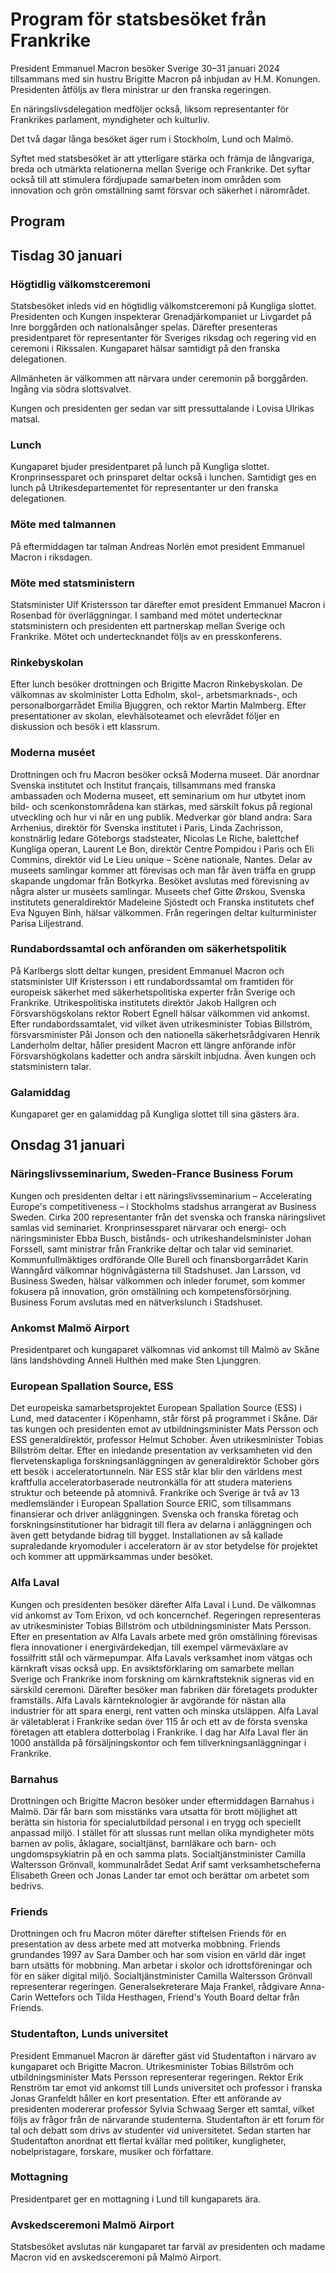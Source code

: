 # Program för statsbesöket från Frankrike

President Emmanuel Macron besöker Sverige 30–31 januari 2024 tillsammans med sin hustru Brigitte Macron på inbjudan av H.M. Konungen. Presidenten åtföljs av flera ministrar ur den franska regeringen.

En näringslivsdelegation medföljer också, liksom representanter för Frankrikes parlament, myndigheter och kulturliv.

Det två dagar långa besöket äger rum i Stockholm, Lund och Malmö.

Syftet med statsbesöket är att ytterligare stärka och främja de långvariga, breda och utmärkta relationerna mellan Sverige och Frankrike. Det syftar också till att stimulera fördjupade samarbeten inom områden som innovation och grön omställning samt försvar och säkerhet i närområdet.

## Program

## Tisdag 30 januari

### Högtidlig välkomstceremoni

Statsbesöket inleds vid en högtidlig välkomstceremoni på Kungliga slottet. Presidenten och Kungen inspekterar Grenadjärkompaniet ur Livgardet på Inre borggården och nationalsånger spelas. Därefter presenteras presidentparet för representanter för Sveriges riksdag och regering vid en ceremoni i Rikssalen. Kungaparet hälsar samtidigt på den franska delegationen.

Allmänheten är välkommen att närvara under ceremonin på borggården. Ingång via södra slottsvalvet.

Kungen och presidenten ger sedan var sitt pressuttalande i Lovisa Ulrikas matsal.

### Lunch

Kungaparet bjuder presidentparet på lunch på Kungliga slottet. Kronprinsessparet och prinsparet deltar också i lunchen. Samtidigt ges en lunch på Utrikesdepartementet för representanter ur den franska delegationen.

### Möte med talmannen

På eftermiddagen tar talman Andreas Norlén emot president Emmanuel Macron i riksdagen.

### Möte med statsministern

Statsminister Ulf Kristersson tar därefter emot president Emmanuel Macron i Rosenbad för överläggningar. I samband med mötet undertecknar statsministern och presidenten ett partnerskap mellan Sverige och Frankrike. Mötet och undertecknandet följs av en presskonferens.

### Rinkebyskolan

Efter lunch besöker drottningen och Brigitte Macron Rinkebyskolan. De välkomnas av skolminister Lotta Edholm, skol-, arbetsmarknads-, och personalborgarrådet Emilia Bjuggren, och rektor Martin Malmberg. Efter presentationer av skolan, elevhälsoteamet och elevrådet följer en diskussion och besök i ett klassrum.

### Moderna muséet

Drottningen och fru Macron besöker också Moderna museet. Där anordnar Svenska institutet och Institut français, tillsammans med franska ambassaden och Moderna museet, ett seminarium om hur utbytet inom bild- och scenkonstområdena kan stärkas, med särskilt fokus på regional utveckling och hur vi når en ung publik. Medverkar gör bland andra: Sara Arrhenius, direktör för Svenska institutet i Paris, Linda Zachrisson, konstnärlig ledare Göteborgs stadsteater, Nicolas Le Riche, balettchef Kungliga operan, Laurent Le Bon, direktör Centre Pompidou i Paris och Eli Commins, direktör vid Le Lieu unique – Scène nationale, Nantes. Delar av museets samlingar kommer att förevisas och man får även träffa en grupp skapande ungdomar från Botkyrka. Besöket avslutas med förevisning av några alster ur muséets samlingar. Museets chef Gitte Ørskou, Svenska institutets generaldirektör Madeleine Sjöstedt och Franska institutets chef Eva Nguyen Binh, hälsar välkommen. Från regeringen deltar kulturminister Parisa Liljestrand.

### Rundabordssamtal och anföranden om säkerhetspolitik

På Karlbergs slott deltar kungen, president Emmanuel Macron och statsminister Ulf Kristersson i ett rundabordssamtal om framtiden för europeisk säkerhet med säkerhetspolitiska experter från Sverige och Frankrike. Utrikespolitiska institutets direktör Jakob Hallgren och Försvarshögskolans rektor Robert Egnell hälsar välkommen vid ankomst. Efter rundabordssamtalet, vid vilket även utrikesminister Tobias Billström, försvarsminister Pål Jonson och den nationella säkerhetsrådgivaren Henrik Landerholm deltar, håller president Macron ett längre anförande inför Försvarshögkolans kadetter och andra särskilt inbjudna. Även kungen och statsministern talar.

### Galamiddag

Kungaparet ger en galamiddag på Kungliga slottet till sina gästers ära.

## Onsdag 31 januari

### Näringslivsseminarium, Sweden-France Business Forum

Kungen och presidenten deltar i ett näringslivsseminarium – Accelerating Europe's competitiveness – i Stockholms stadshus arrangerat av Business Sweden. Cirka 200 representanter från det svenska och franska näringslivet samlas vid seminariet. Kronprinsessparet närvarar och energi- och näringsminister Ebba Busch, bistånds- och utrikeshandelsminister Johan Forssell, samt ministrar från Frankrike deltar och talar vid seminariet. Kommunfullmäktiges ordförande Olle Burell och finansborgarrådet Karin Wanngård välkomnar högnivågästerna till Stadshuset. Jan Larsson, vd Business Sweden, hälsar välkommen och inleder forumet, som kommer fokusera på innovation, grön omställning och kompetensförsörjning. Business Forum avslutas med en nätverkslunch i Stadshuset.

### Ankomst Malmö Airport

Presidentparet och kungaparet välkomnas vid ankomst till Malmö av Skåne läns landshövding Anneli Hulthén med make Sten Ljunggren.

### European Spallation Source, ESS

Det europeiska samarbetsprojektet European Spallation Source (ESS) i Lund, med datacenter i Köpenhamn, står först på programmet i Skåne. Där tas kungen och presidenten emot av utbildningsminister Mats Persson och ESS generaldirektör, professor Helmut Schober. Även utrikesminister Tobias Billström deltar. Efter en inledande presentation av verksamheten vid den flervetenskapliga forskningsanläggningen av generaldirektör Schober görs ett besök i acceleratortunneln. När ESS står klar blir den världens mest kraftfulla acceleratorbaserade neutronkälla för att studera materiens struktur och beteende på atomnivå. Frankrike och Sverige är två av 13 medlemsländer i European Spallation Source ERIC, som tillsammans finansierar och driver anläggningen. Svenska och franska företag och forskningsinstitutioner har bidragit till flera av delarna i anläggningen och även gett betydande bidrag till bygget. Installationen av så kallade supraledande kryomoduler i acceleratorn är av stor betydelse för projektet och kommer att uppmärksammas under besöket.

### Alfa Laval

Kungen och presidenten besöker därefter Alfa Laval i Lund. De välkomnas vid ankomst av Tom Erixon, vd och koncernchef. Regeringen representeras av utrikesminister Tobias Billström och utbildningsminister Mats Persson. Efter en presentation av Alfa Lavals arbete med grön omställning förevisas flera innovationer i energivärdekedjan, till exempel värmeväxlare av fossilfritt stål och värmepumpar. Alfa Lavals verksamhet inom vätgas och kärnkraft visas också upp. En avsiktsförklaring om samarbete mellan Sverige och Frankrike inom forskning om kärnkraftsteknik signeras vid en särskild ceremoni. Därefter besöker man fabriken där företagets produkter framställs. Alfa Lavals kärnteknologier är avgörande för nästan alla industrier för att spara energi, rent vatten och minska utsläppen. Alfa Laval är väletablerat i Frankrike sedan över 115 år och ett av de första svenska företagen att etablera dotterbolag i Frankrike. I dag har Alfa Laval fler än 1000 anställda på försäljningskontor och fem tillverkningsanläggningar i Frankrike.

### Barnahus

Drottningen och Brigitte Macron besöker under eftermiddagen Barnahus i Malmö. Där får barn som misstänks vara utsatta för brott möjlighet att berätta sin historia för specialutbildad personal i en trygg och speciellt anpassad miljö. I stället för att slussas runt mellan olika myndigheter möts barnen av polis, åklagare, socialtjänst, barnläkare och barn- och ungdomspsykiatrin på en och samma plats. Socialtjänstminister Camilla Waltersson Grönvall, kommunalrådet Sedat Arif samt verksamhetscheferna Elisabeth Green och Jonas Lander tar emot och berättar om arbetet som bedrivs.

### Friends

Drottningen och fru Macron möter därefter stiftelsen Friends för en presentation av dess arbete med att motverka mobbning. Friends grundandes 1997 av Sara Damber och har som vision en värld där inget barn utsätts för mobbning. Man arbetar i skolor och idrottsföreningar och för en säker digital miljö. Socialtjänstminister Camilla Waltersson Grönvall representerar regeringen. Generalsekreterare Maja Frankel, rådgivare Anna-Carin Wettefors och Tilda Hesthagen, Friend's Youth Board deltar från Friends.

### Studentafton, Lunds universitet

President Emmanuel Macron är därefter gäst vid Studentafton i närvaro av kungaparet och Brigitte Macron. Utrikesminister Tobias Billström och utbildningsminister Mats Persson representerar regeringen. Rektor Erik Renström tar emot vid ankomst till Lunds universitet och professor i franska Jonas Granfeldt håller en kort presentation. Efter ett anförande av presidenten modererar professor Sylvia Schwaag Serger ett samtal, vilket följs av frågor från de närvarande studenterna. Studentafton är ett forum för tal och debatt som drivs av studenter vid universitetet. Sedan starten har Studentafton anordnat ett flertal kvällar med politiker, kungligheter, nobelpristagare, forskare, musiker och författare.

### Mottagning

Presidentparet ger en mottagning i Lund till kungaparets ära.

### Avskedsceremoni Malmö Airport

Statsbesöket avslutas när kungaparet tar farväl av presidenten och madame Macron vid en avskedsceremoni på Malmö Airport.
